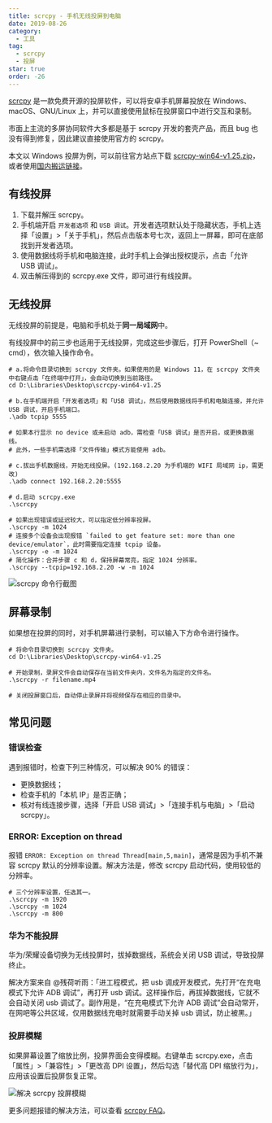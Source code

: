 ```yaml
---
title: scrcpy - 手机无线投屏到电脑
date: 2019-08-26
category:
  - 工具
tag:
  - scrcpy
  - 投屏
star: true
order: -26
---
```


[scrcpy](https://github.com/Genymobile/scrcpy) 是一款免费开源的投屏软件，可以将安卓手机屏幕投放在 Windows、macOS、GNU/Linux 上，并可以直接使用鼠标在投屏窗口中进行交互和录制。

市面上主流的多屏协同软件大多都是基于 scrcpy 开发的套壳产品，而且 bug 也没有得到修复，因此建议直接使用官方的 scrcpy。

本文以 Windows 投屏为例，可以前往官方站点下载 [scrcpy-win64-v1.25.zip](https://github.com/Genymobile/scrcpy/releases/download/v1.25/scrcpy-win64-v1.25.zip)，或者使用[国内搬运链接](https://wwva.lanzoue.com/iHnRJ0jm0uhe)。

## 有线投屏

1. 下载并解压 scrcpy。
2. 手机端开启 `开发者选项` 和 `USB 调试`。开发者选项默认处于隐藏状态，手机上选择「设置」>「关于手机」，然后点击版本号七次，返回上一屏幕，即可在底部找到开发者选项。
3. 使用数据线将手机和电脑连接，此时手机上会弹出授权提示，点击「允许 USB 调试」。
4. 双击解压得到的 scrcpy.exe 文件，即可进行有线投屏。

## 无线投屏

无线投屏的前提是，电脑和手机处于**同一局域网**中。

有线投屏中的前三步也适用于无线投屏，完成这些步骤后，打开 PowerShell（~ cmd），依次输入操作命令。

```shell
# a.将命令目录切换到 scrcpy 文件夹。如果使用的是 Windows 11，在 scrcpy 文件夹中右键点击「在终端中打开」，会自动切换到当前路径。
cd D:\Libraries\Desktop\scrcpy-win64-v1.25
​
# b.在手机端开启「开发者选项」和「USB 调试」，然后使用数据线将手机和电脑连接，并允许 USB 调试，开启手机端口。
.\adb tcpip 5555

# 如果本行显示 no device 或未启动 adb，需检查「USB 调试」是否开启，或更换数据线。
# 此外，一些手机需选择「文件传输」模式方能使用 adb。
​
# c.拔出手机数据线，开始无线投屏。(192.168.2.20 为手机端的 WIFI 局域网 ip，需更改)
.\adb connect 192.168.2.20:5555
​
# d.启动 scrcpy.exe
.\scrcpy

# 如果出现错误或延迟较大，可以指定低分辨率投屏。
.\scrcpy -m 1024
# 连接多个设备会出现报错 `failed to get feature set: more than one device/emulator`，此时需要指定连接 tcpip 设备。
.\scrcpy -e -m 1024
# 简化操作：合并步骤 c 和 d，保持屏幕常亮，指定 1024 分辨率。
.\scrcpy --tcpip=192.168.2.20 -w -m 1024
```

![](http://tc.seoipo.com/20190829093407.png "scrcpy 命令行截图")

## 屏幕录制

如果想在投屏的同时，对手机屏幕进行录制，可以输入下方命令进行操作。

```shell
# 将命令目录切换到 scrcpy 文件夹。
cd D:\Libraries\Desktop\scrcpy-win64-v1.25
​
# 开始录制，录屏文件会自动保存在当前文件夹内，文件名为指定的文件名。
.\scrcpy -r filename.mp4
​
# 关闭投屏窗口后，自动停止录屏并将视频保存在相应的目录中。
```

## 常见问题

### 错误检查

遇到报错时，检查下列三种情况，可以解决 90% 的错误：

- 更换数据线；
- 检查手机的「本机 IP」是否正确；
- 核对有线连接步骤，选择「开启 USB 调试」>「连接手机与电脑」>「启动 scrcpy」。

### ERROR: Exception on thread

报错 `ERROR: Exception on thread Thread[main,5,main]`，通常是因为手机不兼容 scrcpy 默认的分辨率设置。解决方法是，修改 scrcpy 启动代码，使用较低的分辨率。

```shell
# 三个分辨率设置，任选其一。
.\scrcpy -m 1920
.\scrcpy -m 1024
.\scrcpy -m 800
```

### 华为不能投屏

华为/荣耀设备切换为无线投屏时，拔掉数据线，系统会关闭 USB 调试，导致投屏终止。

解决方案来自 @残荷听雨：「进工程模式，把 usb 调成开发模式，先打开“在充电模式下允许 ADB 调试”，再打开 usb 调试。这样操作后，再拔掉数据线，它就不会自动关闭 usb 调试了。副作用是，“在充电模式下允许 ADB 调试”会自动常开，在网吧等公共区域，仅用数据线充电时就需要手动关掉 usb 调试，防止被黑。」

### 投屏模糊

如果屏幕设置了缩放比例，投屏界面会变得模糊。右键单击 scrcpy.exe，点击「属性」>「兼容性」>「更改高 DPI 设置」，然后勾选「替代高 DPI 缩放行为」，应用该设置后投屏恢复正常。

![](http://tc.seoipo.com/20190829095640.png "解决 scrcpy 投屏模糊")

更多问题报错的解决方法，可以查看 [scrcpy FAQ](https://github.com/Genymobile/scrcpy/blob/master/FAQ.md)。
